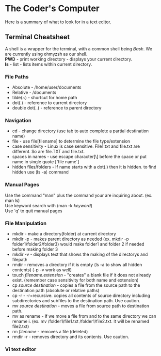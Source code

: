 
# The Coder's Computer  

Here is a summary of what to look for in a text editor.


## Terminal Cheatsheet  

A shell is a wrapper for the terminal, with a common shell being *Bash*. We are currently using ohmyzsh as our shell.  
**PWD** - print working directory - displays your current directory.  
**ls** - list - lists items within current directory. 

### File Paths

- Absolute - /home/user/documents  
- Relative - /documents  
- tilde(~) - shortcut for home path  
- dot(.) - reference to current directory  
- double dot(..) - reference to parent directory  

### Navigation

- cd - change directory (use tab to auto complete a partial destination name)
- file - use file\[filename] to determine the file type/extension
- case sensitivity - Linux is case sensitive. File1.txt and file.txt are different. So are file.TXT and file.txt.
- spaces in names - use escape character\[\\] before the space or put name in single quote \['file name']
- hidden files/folders - If name starts with a dot(.) then it is hidden. to find hidden use (ls -a) command

### Manual Pages

Use the command "man" plus the command your are inquiring about. (ex. man ls)  
Use keyword search with (man -k *keyword*)  
Use 'q' to quit manual pages  

### File Manipulation

- mkdir - make a directory(folder) at current directory
- mkdir -p - makes parent directory as needed (ex. mkdir -p folder1/folder2/folder3) would make folder1 and folder 2 if needed before making folder 3
- mkdir -v - displays text that shows the making of the directorys and filepath
- rmdir - removes a directory if it is empty (ls -a to show all hidden contents) (-p -v work as well)
- touch *filename.extension* - "creates" a blank file if it does not already exist. (remember case sensitivity for both name and extension)
- cp *source* *destination* - copies a file from the source path to the destination path (absolute or relative paths)
- cp -r - -r=recursive. copies all contents of source directory including subdirectories and subfiles to the destination path. Use caution. 
- mv *source* *destination* - moves a file from source path to destination path.
- mv as rename - if we move a file from and to the same directory we can rename i. (ex. mv /folder1/file1.txt /folder1/file2.txt. It will be renamed file2.txt)
- rm *filename* - removes a file (deleted)
- rmdir -r - removes directory and its contents. Use caution.

### Vi text editor

